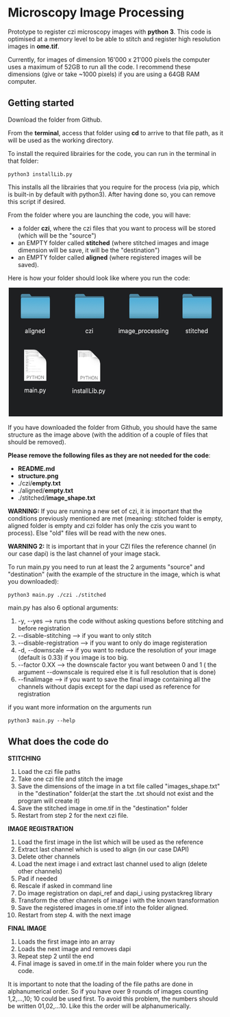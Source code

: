 # Microscopy Image Processing

Prototype to register czi microscopy images with **python 3**.
This code is optimised at a memory level to be able to stitch and register high resolution images in **ome.tif**.

Currently, for images of dimension 16'000 x 21'000 pixels the computer uses a maximum of 52GB to run all the code.
I recommend these dimensions (give or take ~1000 pixels) if you are using a 64GB RAM computer. 

## Getting started

Download the folder from Github.

From the **terminal**, access that folder using **cd** to arrive to that file path, as it will be used as the working directory.

To install the required librairies for the code, you can run in the terminal in that folder:

```
python3 installLib.py
```

This installs all the librairies that you require for the process (via pip, which is built-in by default with python3). 
After having done so, you can remove this script if desired.

From the folder where you are launching the code, you will have:
- a folder **czi**, where the czi files that you want to process will be stored (which will be the "source")
- an EMPTY folder called **stitched** (where stitched images and image dimension will be save, it will be the "destination")
- an EMPTY folder called **aligned** (where registered images will be saved).

Here is how your folder should look like where you run the code:
<p align="center">
  <img src="structure.png"  width="500" height="300">
</p>

If you have downloaded the folder from Github, you should have the same structure as the image above (with the addition of a couple of files that should be removed).

**Please remove the following files as they are not needed for the code**:

- **README.md**
- **structure.png**
- ./czi/**empty.txt**
- ./aligned/**empty.txt**
- ./stitched/**image_shape.txt**


**WARNING:** If you are running a new set of czi, it is important that the conditions previously mentioned are met (meaning: stitched folder is empty, aligned folder is empty and czi folder has only the czis you want to process). Else "old" files will be read with the new ones.

**WARNING 2:** It is important that in your CZI files the reference channel (in our case dapi) is the last channel of your image stack.

To run main.py you need to run at least the 2 arguments "source" and "destination" (with the example of the structure in the image, which is what you downloaded):
```
python3 main.py ./czi ./stitched
```
main.py has also 6 optional arguments:
1. -y, --yes --> runs the code without asking questions before stitching and before registration
2. --disable-stitching --> if you want to only stitch
3. --disable-registration --> if you want to only do image registeration
4. -d, --downscale --> if you want to reduce the resolution of your image (default is 0.33) if you image is too big.
5. --factor 0.XX --> the downscale factor you want between 0 and 1 ( the argument --downscale is required else it is full resolution that is done)
6. --finalimage --> if you want to save the final image containing all the channels without dapis except for the dapi used as reference for registration

if you want more information on the arguments run
```
python3 main.py --help
```

## What does the code do

**STITCHING**
1. Load the czi file paths
2. Take one czi file and stitch the image
3. Save the dimensions of the image in a txt file called "images_shape.txt" in the "destination" folder(at the start the .txt should not exist and the program will create it)
4. Save the stitched image in ome.tif in the "destination" folder
5. Restart from step 2 for the next czi file.

**IMAGE REGISTRATION**
1. Load the first image in the list which will be used as the reference
2. Extract last channel which is used to align (in our case DAPI)
3. Delete other channels
4. Load the next image i and extract last channel used to align (delete other channels)
5. Pad if needed
6. Rescale if asked in command line
7. Do image registration on dapi_ref and dapi_i using pystackreg library
8. Transform the other channels of image i with the known transformation
9. Save the registered images in ome.tif into the folder aligned.
10. Restart from step 4. with the next image

**FINAL IMAGE**
1. Loads the first image into an array
2. Loads the next image and removes dapi
3. Repeat step 2 until the end
4. Final image is saved in ome.tif in the main folder where you run the code.

It is important to note that the loading of the file paths are done in alphanumerical order. So if you have over 9 rounds of images counting 1,2,...,10; 10 could be used first. To avoid this problem, the numbers should be written 01,02,...10. Like this the order will be alphanumerically.
